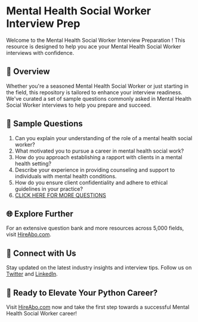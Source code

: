 # Mental Health Social Worker Interview Prep

Welcome to the Mental Health Social Worker Interview Preparation ! This resource is designed to help you ace your Mental Health Social Worker interviews with confidence.

## 🚀 Overview

Whether you're a seasoned Mental Health Social Worker or just starting in the field, this repository is tailored to enhance your interview readiness. We've curated a set of sample questions commonly asked in Mental Health Social Worker interviews to help you prepare and succeed.

## 📝 Sample Questions

1. Can you explain your understanding of the role of a mental health social worker?
2. What motivated you to pursue a career in mental health social work?
3. How do you approach establishing a rapport with clients in a mental health setting?
4. Describe your experience in providing counseling and support to individuals with mental health conditions.
5. How do you ensure client confidentiality and adhere to ethical guidelines in your practice?
6. [CLICK HERE FOR MORE QUESTIONS](https://hireabo.com/job/13_0_6/Mental%20Health%20Social%20Worker)

## 🌐 Explore Further

For an extensive question bank and more resources across 5,000 fields, visit [HireAbo.com](https://www.hireabo.com).

## 📱 Connect with Us

Stay updated on the latest industry insights and interview tips. Follow us on [Twitter](https://twitter.com/hireabo) and [LinkedIn](https://www.linkedin.com/in/hire-abo-3609972a8/).

## 🚀 Ready to Elevate Your Python Career?

Visit [HireAbo.com](https://www.hireabo.com) now and take the first step towards a successful Mental Health Social Worker career!